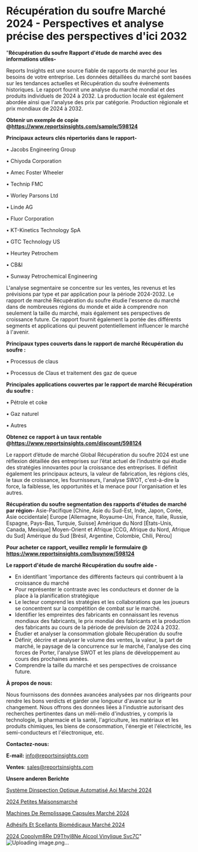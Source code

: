 # Récupération du soufre Marché 2024 - Perspectives et analyse précise des perspectives d'ici 2032

"<strong>Récupération du soufre Rapport d'étude de marché avec des informations utiles-</strong>

Reports Insights est une source fiable de rapports de marché pour les besoins de votre entreprise. Les données détaillées du marché sont basées sur les tendances actuelles et Récupération du soufre événements historiques. Le rapport fournit une analyse du marché mondial et des produits individuels de 2024 à 2032. La production locale est également abordée ainsi que l'analyse des prix par catégorie. Production régionale et prix mondiaux de 2024 à 2032.

<strong><b>Obtenir un exemple de copie @</b></strong><a href=https://www.reportsinsights.com/sample/598124><strong><b>https://www.reportsinsights.com/sample/598124</b></strong></a>

<b>Principaux acteurs clés répertoriés dans le rapport-</b>

<b> </b>• Jacobs Engineering Group

• Chiyoda Corporation

• Amec Foster Wheeler

• Technip FMC

• Worley Parsons Ltd

• Linde AG

• Fluor Corporation

• KT-Kinetics Technology SpA

• GTC Technology US

• Heurtey Petrochem

• CB&I

• Sunway Petrochemical Engineering

L'analyse segmentaire se concentre sur les ventes, les revenus et les prévisions par type et par application pour la période 2024-2032. Le rapport de marché Récupération du soufre étudie l'essence du marché dans de nombreuses régions du monde et aide à comprendre non seulement la taille du marché, mais également ses perspectives de croissance future. Ce rapport fournit également la portée des différents segments et applications qui peuvent potentiellement influencer le marché à l'avenir.

<strong>Principaux types couverts dans le rapport de marché Récupération du soufre :</strong>

• Processus de claus

• Processus de Claus et traitement des gaz de queue

<strong>Principales applications couvertes par le rapport de marché Récupération du soufre :</strong>

• Pétrole et coke

• Gaz naturel

• Autres

<strong><b>Obtenez ce rapport à un taux rentable @</b></strong><a href=https://www.reportsinsights.com/discount/598124><strong><b>https://www.reportsinsights.com/discount/598124</b></strong></a>

Le rapport d’étude de marché Global Récupération du soufre 2024 est une réflexion détaillée des entreprises sur l’état actuel de l’industrie qui étudie des stratégies innovantes pour la croissance des entreprises. Il définit également les principaux acteurs, la valeur de fabrication, les régions clés, le taux de croissance, les fournisseurs, l'analyse SWOT, c'est-à-dire la force, la faiblesse, les opportunités et la menace pour l'organisation et les autres.

<strong>Récupération du soufre segmentation des rapports d'études de marché par région-</strong>
Asie-Pacifique [Chine, Asie du Sud-Est, Inde, Japon, Corée, Asie occidentale]
Europe [Allemagne, Royaume-Uni, France, Italie, Russie, Espagne, Pays-Bas, Turquie, Suisse]
Amérique du Nord [États-Unis, Canada, Mexique]
Moyen-Orient et Afrique [CCG, Afrique du Nord, Afrique du Sud]
Amérique du Sud [Brésil, Argentine, Colombie, Chili, Pérou]

<strong>Pour acheter ce rapport, veuillez remplir le formulaire @   <a href=https://www.reportsinsights.com/buynow/598124>https://www.reportsinsights.com/buynow/598124</a></strong>

<strong>Le rapport d'étude de marché Récupération du soufre aide -</strong>
<ul>
  <li>En identifiant 'importance des différents facteurs qui contribuent à la croissance du marché</li>
  <li>Pour représenter le contraste avec les conducteurs et donner de la place à la planification stratégique</li>
  <li>Le lecteur comprend les stratégies et les collaborations que les joueurs se concentrent sur la compétition de combat sur le marché.</li>
  <li>Identifier les empreintes des fabricants en connaissant les revenus mondiaux des fabricants, le prix mondial des fabricants et la production des fabricants au cours de la période de prévision de 2024 à 2032.</li>
  <li>Étudier et analyser la consommation globale Récupération du soufre</li>
  <li>Définir, décrire et analyser le volume des ventes, la valeur, la part de marché, le paysage de la concurrence sur le marché, l'analyse des cinq forces de Porter, l'analyse SWOT et les plans de développement au cours des prochaines années.</li>
  <li>Comprendre la taille du marché et ses perspectives de croissance future.</li>
</ul>
<strong>À propos de nous:</strong>

Nous fournissons des données avancées analysées par nos dirigeants pour rendre les bons verdicts et garder une longueur d'avance sur le changement. Nous offrons des données liées à l'industrie autorisant des recherches pertinentes dans un méli-mélo d'industries, y compris la technologie, la pharmacie et la santé, l'agriculture, les matériaux et les produits chimiques, les biens de consommation, l'énergie et l'électricité, les semi-conducteurs et l'électronique, etc.

<strong>Contactez-nous:</strong>

<strong>E-mail:</strong> <a href=mailto:info@reportsinsights.com>info@reportsinsights.com</a>

<strong>Ventes</strong>: <a href=mailto:sales@reportsinsights.com>sales@reportsinsights.com</a>

<strong>Unsere anderen Berichte</strong>

<a href=https://www.linkedin.com/pulse/système-dinspection-optique-automatisé-aoi-marché-imlmc/>Système Dinspection Optique Automatisé Aoi Marché 2024</a>

<a href=https://www.linkedin.com/pulse/2024-petites-maisonsmarch%C3%A9-aper%C3%A7us-de-lindustrie-tgyec/>2024 Petites Maisonsmarché</a>

<a href=https://www.linkedin.com/pulse/machines-de-remplissage-capsules-marché-2024-possibilités-ogxwc/>Machines De Remplissage Capsules Marché 2024</a>

<a href=https://www.linkedin.com/pulse/adhésifs-et-scellants-biomédicaux-marchéperspectives-fwpbc/>Adhésifs Et Scellants Biomédicaux Marché 2024</a>

<a href=https://www.linkedin.com/pulse/2024-copolym%C3%A8re-d%C3%A9thyl%C3%A8ne-alcool-vinylique-svc7c/>2024 Copolym8Re D9Thyl8Ne Alcool Vinylique Svc7C</a>"
![Uploading image.png…]()
